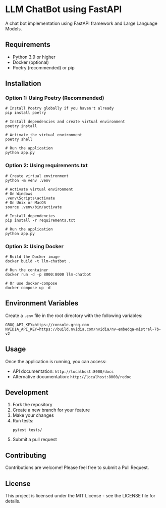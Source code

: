 # LLM ChatBot using FastAPI

A chat bot implementation using FastAPI framework and Large Language Models.

## Requirements

- Python 3.9 or higher
- Docker (optional)
- Poetry (recommended) or pip

## Installation

### Option 1: Using Poetry (Recommended)

```shell
# Install Poetry globally if you haven't already
pip install poetry

# Install dependencies and create virtual environment
poetry install

# Activate the virtual environment
poetry shell

# Run the application
python app.py
```

### Option 2: Using requirements.txt

```shell
# Create virtual environment
python -m venv .venv

# Activate virtual environment
# On Windows
.venv\Scripts\activate
# On Unix or MacOS
source .venv/bin/activate

# Install dependencies
pip install -r requirements.txt

# Run the application
python app.py
```

### Option 3: Using Docker

```shell
# Build the Docker image
docker build -t llm-chatbot .

# Run the container
docker run -d -p 8000:8000 llm-chatbot

# Or use docker-compose
docker-compose up -d
```

## Environment Variables

Create a `.env` file in the root directory with the following variables:

```env
GROQ_API_KEY=https://console.groq.com
NVIDIA_API_KEY=https://build.nvidia.com/nvidia/nv-embedqa-mistral-7b-v2
```

## Usage

Once the application is running, you can access:

- API documentation: `http://localhost:8000/docs`
- Alternative documentation: `http://localhost:8000/redoc`

## Development

1. Fork the repository
2. Create a new branch for your feature
3. Make your changes
4. Run tests:
   ```shell
   pytest tests/
   ```
5. Submit a pull request

## Contributing

Contributions are welcome! Please feel free to submit a Pull Request.

## License

This project is licensed under the MIT License - see the LICENSE file for details.